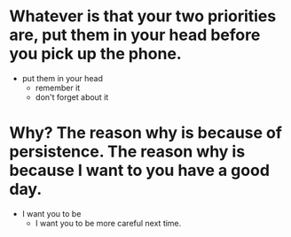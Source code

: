 # Whatever is that your two priorities are, put them in your head before you pick up the phone.
- put them in your head
  - remember it
  - don't forget about it

# Why? The reason why is because of persistence. The reason why is because I want to you have a good day.
- I want you to be 
  - I want you to be more careful next time.
